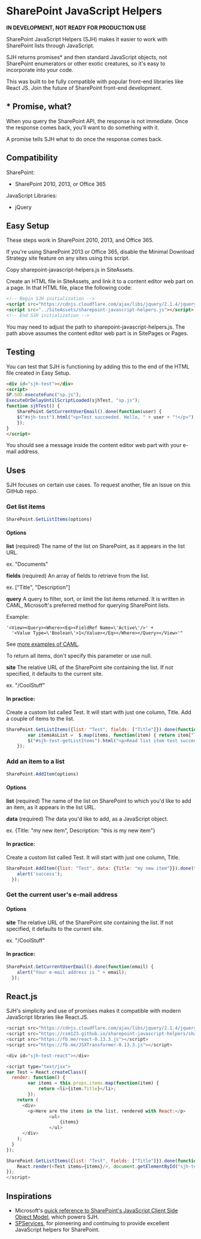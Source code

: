 # SharePoint JavaScript Helpers

**IN DEVELOPMENT, NOT READY FOR PRODUCTION USE**

SharePoint JavaScript Helpers (SJH) makes it easier to work with SharePoint lists through JavaScript.

SJH returns promises* and then standard JavaScript objects, not SharePoint enumerators or other exotic creatures, so it's easy to incorporate into your code.

This was built to be fully compatible with popular front-end libraries like React JS. Join the future of SharePoint front-end development.

## * Promise, what?

When you query the SharePoint API, the response is not immediate. Once the response comes back, you'll want to do something with it.

A promise tells SJH what to do once the response comes back.

## Compatibility

SharePoint:

- SharePoint 2010, 2013, or Office 365

JavaScript Libraries:

- jQuery

## Easy Setup

These steps work in SharePoint 2010, 2013, and Office 365.

If you're using SharePoint 2013 or Office 365, disable the Minimal Download Strategy site feature on any sites using this script.

Copy sharepoint-javascript-helpers.js in SiteAssets.

Create an HTML file in SiteAssets, and link it to a content editor web part on a page. In that HTML file, place the following code:

```html
<!-- Begin SJH initialization -->
<script src="https://cdnjs.cloudflare.com/ajax/libs/jquery/2.1.4/jquery.min.js"></script>
<script src="../SiteAssets/sharepoint-javascript-helpers.js"></script>
<!-- End SJH initialization -->
```

You may need to adjust the path to sharepoint-javascript-helpers.js. The path above assumes the content editor web part is in SitePages or Pages.

## Testing

You can test that SJH is functioning by adding this to the end of the HTML file created in Easy Setup.

```html
<div id="sjh-test"></div>
<script>
SP.SOD.executeFunc("sp.js");
ExecuteOrDelayUntilScriptLoaded(sjhTest, "sp.js");
function sjhTest() {
	SharePoint.GetCurrentUserEmail().done(function(user) {
    $("#sjh-test").html("<p>Test succeeded. Hello, " + user + "!</p>");
    });
}
</script>
```

You should see a message inside the content editor web part with your e-mail address.

## Uses

SJH focuses on certain use cases. To request another, file an Issue on this GitHub repo.

### Get list items

```javascript
SharePoint.GetListItems(options)
```

#### Options
**list** (required)
  The name of the list on SharePoint, as it appears in the list URL.

  ex. "Documents"

**fields** (required)
  An array of fields to retrieve from the list.

  ex. ["Title", "Description"]

**query**
  A query to filter, sort, or limit the list items returned. It is written in CAML, Microsoft's preferred method for querying SharePoint lists.

  Example:

  ```
  '<View><Query><Where><Eq><FieldRef Name=\'Active\'/>' +
    '<Value Type=\'Boolean\'>1</Value></Eq></Where></Query></View>'"
  ```

  See [more examples of CAML](http://sharepoint-works.blogspot.com/2012/05/caml-query-tutorial-for-sharepoint.html).

  To return all items, don't specify this parameter or use null.

**site**
  The relative URL of the SharePoint site containing the list. If not specified, it defaults to the current site.

  ex. "/CoolStuff"

#### In practice:

Create a custom list called Test. It will start with just one column, Title. Add a couple of items to the list.

```javascript
SharePoint.GetListItems({list: "Test", fields: ["Title"]}).done(function(items) {
		var itemsAsList =  $.map(items, function(item) { return item["Title"]; }).join(", ");
		$("#sjh-test-getListItems").html("<p>Read list item test succeed. Here are the items from Test: " + itemsAsList);
	});
```
### Add an item to a list

```javascript
SharePoint.AddItem(options)
```

#### Options

**list** (required)
  The name of the list on SharePoint to which you'd like to add an item, as it appears in the list URL.

**data** (required)
  The data you'd like to add, as a JavaScript object.

  ex. {Title: "my new item", Description: "this is my new item"}

#### In practice:

Create a custom list called Test. It will start with just one column, Title.

```javascript
SharePoint.AddItem({list: "Test", data: {Title: "my new item"}}).done(function() {
    alert('success');
  });
```

### Get the current user's e-mail address

#### Options

**site**
  The relative URL of the SharePoint site containing the list. If not specified, it defaults to the current site.

  ex. "/CoolStuff"

#### In practice:

```javascript
SharePoint.GetCurrentUserEmail().done(function(email) {
    alert("Your e-mail address is " + email);
  });
```

## React.js

SJH's simplicity and use of promises makes it compatible with modern JavaScript libraries like React.JS.

```javascript
<script src="https://cdnjs.cloudflare.com/ajax/libs/jquery/2.1.4/jquery.min.js"></script>
<script src="https://csm123.github.io/sharepoint-javascript-helpers/sharepoint-javascript-helpers.js"></script>
<script src="https://fb.me/react-0.13.3.js"></script>
<script src="https://fb.me/JSXTransformer-0.13.3.js"></script>

<div id="sjh-test-react"></div>

<script type="text/jsx">
var Test = React.createClass({
  render: function() {
		var items = this.props.items.map(function(item) {
			return <li>{item.Title}</li>;
		});
    return (
      <div>
        <p>Here are the items in the list, rendered with React:</p>
				<ul>
					{items}
				</ul>
      </div>
    );
  }
});

SharePoint.GetListItems({list: "Test", fields: ["Title"]}).done(function(items) {
	React.render(<Test items={items}/>, document.getElementById("sjh-test-react"));
});
</script>
```

## Inspirations

- Microsoft's [quick reference to SharePoint's JavaScript Client Side Object Model](https://msdn.microsoft.com/en-us/library/office/jj163201.aspx), which powers SJH.
- [SPServices](https://spservices.codeplex.com/), for pioneering and continuing to provide excellent JavaScript helpers for SharePoint.
